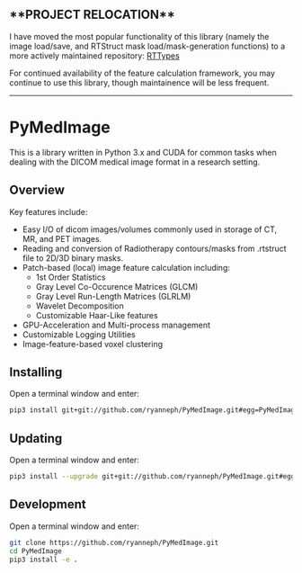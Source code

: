 ## \*\*PROJECT RELOCATION\*\*
I have moved the most popular functionality of this library (namely the image load/save, and RTStruct mask load/mask-generation functions) to a more actively maintained repository: [RTTypes](https://github.com/ryanneph/rttypes)

For continued availability of the feature calculation framework, you may continue to use this library, though maintainence will be less frequent.

---

# PyMedImage
This is a library written in Python 3.x and CUDA for common tasks when dealing with the DICOM medical image format in a research setting.

## Overview
Key features include:
* Easy I/O of dicom images/volumes commonly used in storage of CT, MR, and PET images.
* Reading and conversion of Radiotherapy contours/masks from .rtstruct file to 2D/3D binary masks.
* Patch-based (local) image feature calculation including:
  * 1st Order Statistics
  * Gray Level Co-Occurence Matrices (GLCM)
  * Gray Level Run-Length Matrices (GLRLM)
  * Wavelet Decomposition
  * Customizable Haar-Like features
* GPU-Acceleration and Multi-process management
* Customizable Logging Utilities
* Image-feature-based voxel clustering

## Installing
Open a terminal window and enter:
``` bash
pip3 install git+git://github.com/ryanneph/PyMedImage.git#egg=PyMedImage
```

## Updating
Open a terminal window and enter:
``` bash
pip3 install --upgrade git+git://github.com/ryanneph/PyMedImage.git#egg=PyMedImage
```

## Development
Open a terminal window and enter:
``` bash
git clone https://github.com/ryanneph/PyMedImage.git
cd PyMedImage
pip3 install -e .
```
